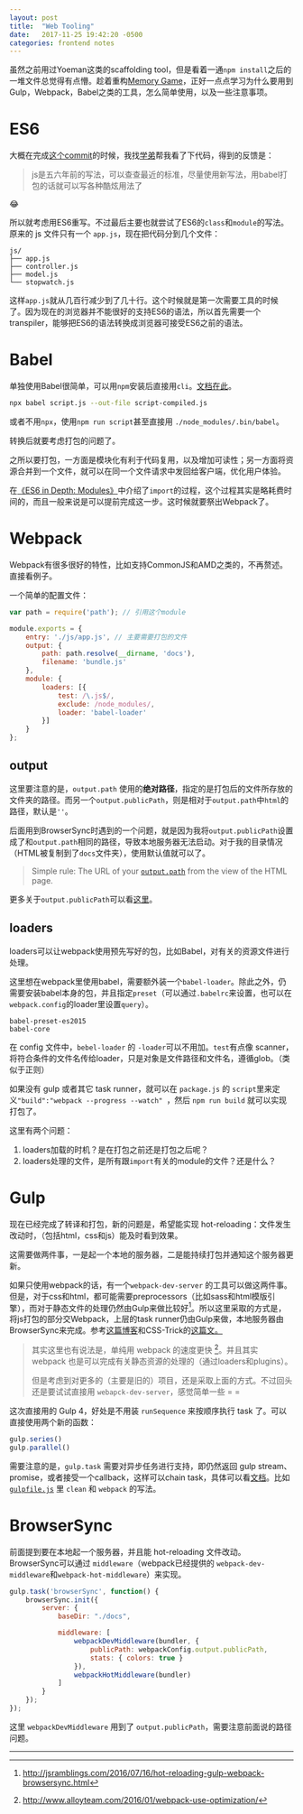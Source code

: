 ```yaml
---
layout: post
title:  "Web Tooling"
date:   2017-11-25 19:42:20 -0500
categories: frontend notes
---
```


虽然之前用过Yoeman这类的scaffolding tool，但是看着一通`npm install`之后的一堆文件总觉得有点懵。趁着重构[Memory Game](https://github.com/zchan0/MemoryGame)，正好一点点学习为什么要用到Gulp，Webpack，Babel之类的工具，怎么简单使用，以及一些注意事项。

# ES6

大概在完成[这个commit](https://github.com/zchan0/MemoryGame/commit/40e1085d83089ae8f7a94973efca22a7844d3dbf)的时候，我找[学弟](https://timehub.cc/)帮我看了下代码，得到的反馈是：

> js是五六年前的写法，可以查查最近的标准，尽量使用新写法，用babel打包的话就可以写各种酷炫用法了

😂

所以就考虑用ES6重写。不过最后主要也就尝试了ES6的`class`和`module`的写法。原来的 js 文件只有一个 `app.js`，现在把代码分到几个文件：

```
js/
├── app.js
├── controller.js
├── model.js
└── stopwatch.js
```

这样`app.js`就从几百行减少到了几十行。这个时候就是第一次需要工具的时候了。因为现在的浏览器并不能很好的支持ES6的语法，所以首先需要一个 transpiler，能够把ES6的语法转换成浏览器可接受ES6之前的语法。

# Babel

单独使用Babel很简单，可以用`npm`安装后直接用`cli`。[文档在此](https://babeljs.io/docs/usage/cli/#babel)。

```bash
npx babel script.js --out-file script-compiled.js
```

或者不用`npx`，使用`npm run script`甚至直接用 `./node_modules/.bin/babel`。

转换后就要考虑打包的问题了。

之所以要打包，一方面是模块化有利于代码复用，以及增加可读性；另一方面将资源合并到一个文件，就可以在同一个文件请求中发回给客户端，优化用户体验。

在[《ES6 in Depth: Modules》](https://hacks.mozilla.org/2015/08/es6-in-depth-modules/)中介绍了`import`的过程，这个过程其实是略耗费时间的，而且一般来说是可以提前完成这一步。这时候就要祭出Webpack了。

# Webpack

Webpack有很多很好的特性，比如支持CommonJS和AMD之类的，不再赘述。直接看例子。

一个简单的配置文件：

```javascript
var path = require('path'); // 引用这个module

module.exports = {
    entry: './js/app.js', // 主要需要打包的文件
    output: {
        path: path.resolve(__dirname, 'docs'),
        filename: 'bundle.js'
    },
    module: {
        loaders: [{
            test: /\.js$/,
            exclude: /node_modules/,
            loader: 'babel-loader'
        }]
    }
};
```

## output

这里要注意的是，`output.path` 使用的**绝对路径**，指定的是打包后的文件所存放的文件夹的路径。而另一个`output.publicPath`，则是相对于`output.path`中`html`的路径，默认是`''`。

后面用到BrowserSync时遇到的一个问题，就是因为我将`output.publicPath`设置成了和`output.path`相同的路径，导致本地服务器无法启动。对于我的目录情况（HTML被复制到了`docs`文件夹），使用默认值就可以了。

> Simple rule: The URL of your [`output.path`](https://webpack.js.org/configuration/output/#output-path) from the view of the HTML page.

更多关于`output.publicPath`可以看[这里](https://webpack.js.org/configuration/output/#output-publicpath)。

## loaders

loaders可以让webpack使用预先写好的包，比如Babel，对有关的资源文件进行处理。

这里想在webpack里使用babel，需要额外装一个`babel-loader`。除此之外，仍需要安装babel本身的包，并且指定`preset`（可以通过`.babelrc`来设置，也可以在`webpack.config`的loader里设置`query`）。

```
babel-preset-es2015
babel-core
```

在 config 文件中，`bebel-loader` 的 `-loader`可以不用加。`test`有点像 scanner，将符合条件的文件名传给loader，只是对象是文件路径和文件名，遵循glob。（类似于正则）

如果没有 gulp 或者其它 task runner，就可以在 `package.js` 的 `script`里来定义`"build":"webpack --progress --watch" `，然后 `npm run build` 就可以实现打包了。

这里有两个问题：

1. loaders加载的时机？是在打包之前还是打包之后呢？
2. loaders处理的文件，是所有跟`import`有关的module的文件？还是什么？

# Gulp

现在已经完成了转译和打包，新的问题是，希望能实现 hot-reloading：文件发生改动时，（包括html，css和js）能及时看到效果。

这需要做两件事，一是起一个本地的服务器，二是能持续打包并通知这个服务器更新。

如果只使用webpack的话，有一个`webpack-dev-server` 的工具可以做这两件事。但是，对于css和html，都可能需要preprocessors（比如sass和html模版引擎），而对于静态文件的处理仍然由Gulp来做比较好[^1]。所以这里采取的方式是，将js打包的部分交Webpack，上层的task runner仍由Gulp来做，本地服务器由BrowserSync来完成。参考[这篇博客](http://jsramblings.com/2016/07/16/hot-reloading-gulp-webpack-browsersync.html)和CSS-Trick的[这篇文。](https://css-tricks.com/combine-webpack-gulp-4/)

> 其实这里也有说法是，单纯用 webpack 的速度更快 [^2]。并且其实 webpack 也是可以完成有关静态资源的处理的（通过loaders和plugins）。
>
> 但是考虑到对更多的（主要是旧的）项目，还是采取上面的方式。不过回头还是要试试直接用 `webapck-dev-server`，感觉简单一些 = =

这次直接用的 Gulp 4，好处是不用装 `runSequence` 来按顺序执行 task 了。可以直接使用两个新的函数：

```javascript
gulp.series()
gulp.parallel()
```

需要注意的是，`gulp.task` 需要对异步任务进行支持，即仍然返回 gulp stream、promise，或者接受一个callback，这样可以chain task，具体可以看[文档](https://github.com/lisposter/gulp-docs-zh-cn/blob/master/API.md#%E5%BC%82%E6%AD%A5%E4%BB%BB%E5%8A%A1%E6%94%AF%E6%8C%81)。比如[`gulpfile.js`](https://github.com/zchan0/MemoryGame/blob/master/gulpfile.js) 里 `clean` 和 `webpack` 的写法。

# BrowserSync

前面提到要在本地起一个服务器，并且能 hot-reloading 文件改动。BrowserSync可以通过 `middleware`（webpack已经提供的 `webpack-dev-middleware`和`webpack-hot-middleware`）来实现。

```javascript
gulp.task('browserSync', function() {
    browserSync.init({
        server: {
            baseDir: "./docs",

            middleware: [
                webpackDevMiddleware(bundler, {
                    publicPath: webpackConfig.output.publicPath,
                    stats: { colors: true }
                }),
                webpackHotMiddleware(bundler)
            ]
        }
    });
});
```

这里 `webpackDevMiddleware` 用到了 `output.publicPath`，需要注意前面说的路径问题。

---

[^1]: http://jsramblings.com/2016/07/16/hot-reloading-gulp-webpack-browsersync.html
[^2]: http://www.alloyteam.com/2016/01/webpack-use-optimization/



